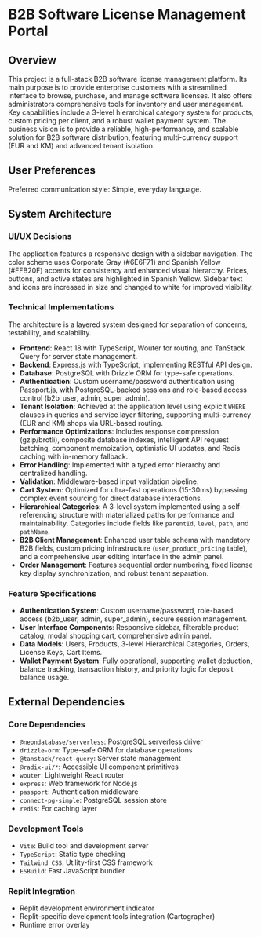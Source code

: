 # B2B Software License Management Portal

## Overview
This project is a full-stack B2B software license management platform. Its main purpose is to provide enterprise customers with a streamlined interface to browse, purchase, and manage software licenses. It also offers administrators comprehensive tools for inventory and user management. Key capabilities include a 3-level hierarchical category system for products, custom pricing per client, and a robust wallet payment system. The business vision is to provide a reliable, high-performance, and scalable solution for B2B software distribution, featuring multi-currency support (EUR and KM) and advanced tenant isolation.

## User Preferences
Preferred communication style: Simple, everyday language.

## System Architecture

### UI/UX Decisions
The application features a responsive design with a sidebar navigation. The color scheme uses Corporate Gray (#6E6F71) and Spanish Yellow (#FFB20F) accents for consistency and enhanced visual hierarchy. Prices, buttons, and active states are highlighted in Spanish Yellow. Sidebar text and icons are increased in size and changed to white for improved visibility.

### Technical Implementations
The architecture is a layered system designed for separation of concerns, testability, and scalability.
- **Frontend**: React 18 with TypeScript, Wouter for routing, and TanStack Query for server state management.
- **Backend**: Express.js with TypeScript, implementing RESTful API design.
- **Database**: PostgreSQL with Drizzle ORM for type-safe operations.
- **Authentication**: Custom username/password authentication using Passport.js, with PostgreSQL-backed sessions and role-based access control (b2b_user, admin, super_admin).
- **Tenant Isolation**: Achieved at the application level using explicit `WHERE` clauses in queries and service layer filtering, supporting multi-currency (EUR and KM) shops via URL-based routing.
- **Performance Optimizations**: Includes response compression (gzip/brotli), composite database indexes, intelligent API request batching, component memoization, optimistic UI updates, and Redis caching with in-memory fallback.
- **Error Handling**: Implemented with a typed error hierarchy and centralized handling.
- **Validation**: Middleware-based input validation pipeline.
- **Cart System**: Optimized for ultra-fast operations (15-30ms) bypassing complex event sourcing for direct database interactions.
- **Hierarchical Categories**: A 3-level system implemented using a self-referencing structure with materialized paths for performance and maintainability. Categories include fields like `parentId`, `level`, `path`, and `pathName`.
- **B2B Client Management**: Enhanced user table schema with mandatory B2B fields, custom pricing infrastructure (`user_product_pricing` table), and a comprehensive user editing interface in the admin panel.
- **Order Management**: Features sequential order numbering, fixed license key display synchronization, and robust tenant separation.

### Feature Specifications
- **Authentication System**: Custom username/password, role-based access (b2b_user, admin, super_admin), secure session management.
- **User Interface Components**: Responsive sidebar, filterable product catalog, modal shopping cart, comprehensive admin panel.
- **Data Models**: Users, Products, 3-level Hierarchical Categories, Orders, License Keys, Cart Items.
- **Wallet Payment System**: Fully operational, supporting wallet deduction, balance tracking, transaction history, and priority logic for deposit balance usage.

## External Dependencies

### Core Dependencies
- `@neondatabase/serverless`: PostgreSQL serverless driver
- `drizzle-orm`: Type-safe ORM for database operations
- `@tanstack/react-query`: Server state management
- `@radix-ui/*`: Accessible UI component primitives
- `wouter`: Lightweight React router
- `express`: Web framework for Node.js
- `passport`: Authentication middleware
- `connect-pg-simple`: PostgreSQL session store
- `redis`: For caching layer

### Development Tools
- `Vite`: Build tool and development server
- `TypeScript`: Static type checking
- `Tailwind CSS`: Utility-first CSS framework
- `ESBuild`: Fast JavaScript bundler

### Replit Integration
- Replit development environment indicator
- Replit-specific development tools integration (Cartographer)
- Runtime error overlay